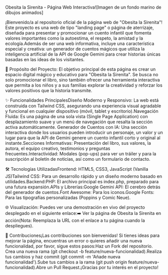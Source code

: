 Obesita la Sirenita - Página Web Interactiva![Imagen de un fondo marino de dibujos animados]

¡Bienvenido/a al repositorio oficial de la página web de "Obesita la Sirenita"! 
Este proyecto es una web de tipo "landing page" o página de aterrizaje, diseñada para presentar y promocionar un cuento infantil que fomenta valores importantes como la autoestima, el respeto, la amistad y la ecología.Además de ser una web informativa, incluye una característica especial y creativa: un generador de cuentos mágicos que utiliza la inteligencia artificial de la API de Google Gemini para crear historias únicas basadas en las ideas de los visitantes.

🎯 Propósito del Proyecto:
El objetivo principal de esta página es crear un espacio digital mágico y educativo para "Obesita la Sirenita". Se busca no solo promocionar el libro, sino también ofrecer una herramienta interactiva que permita a los niños y a sus familias explorar la creatividad y reforzar los valores positivos que la historia transmite.

✨ Funcionalidades PrincipalesDiseño Moderno y Responsivo: 
La web está construida con Tailwind CSS, asegurando una experiencia visual agradable y funcional en cualquier dispositivo (móvil, tablet y escritorio).Navegación Fluida: Es una página de una sola vista (Single Page Application) con desplazamiento suave y un menú de navegación que resalta la sección activa automáticamente.
Generador de Cuentos con IA: Una sección interactiva donde los usuarios pueden introducir un personaje, un valor y un lugar para que la API de Gemini genere un cuento infantil corto y original al instante.Secciones Informativas: Presentación del libro, sus valores, la autora, el equipo creativo, testimonios y preguntas frecuentes.Interactividad: Modales (pop-ups) para ver un tráiler y para la suscripción al boletín de noticias, así como un formulario de contacto.

🛠️ Tecnologías UtilizadasFrontend:
HTML5, CSS3, JavaScript (Vanilla JS)Tailwind CSS: Para un desarrollo rápido y un diseño moderno basado en utilidades.Backend:PHP: El archivo principal es index.php, preparado para una futura expansión.APIs y Librerías:Google Gemini API: El cerebro detrás del generador de cuentos.Font Awesome: Para los iconos.Google Fonts: Para las tipografías personalizadas (Poppins y Comic Neue).

🌐 Visualización:
Puedes ver una demostración en vivo del proyecto desplegado en el siguiente enlace:➡️ Ver la página de Obesita la Sirenita en acción(Nota: Reemplaza la URL con el enlace a tu página cuando la despliegues).

🤝 Contribuciones¡Las contribuciones son bienvenidas! 
Si tienes ideas para mejorar la página, encuentras un error o quieres añadir una nueva funcionalidad, por favor, sigue estos pasos:Haz un Fork del repositorio.
Crea una nueva rama (git checkout -b feature/nueva-funcionalidad).Realiza tus cambios y haz commit (git commit -m 'Añade nueva funcionalidad').Sube tus cambios a la rama (git push origin feature/nueva-funcionalidad).Abre un Pull Request.¡Gracias por tu interés en el proyecto!
